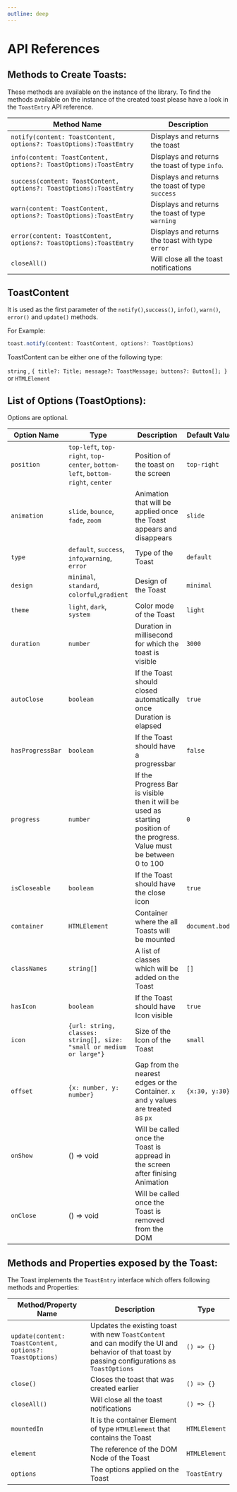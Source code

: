 ```yaml
---
outline: deep
---
```


# API References


## Methods to Create Toasts:
These methods are available on the instance of the library. To find the methods available on the instance of the created toast please have a look in the `ToastEntry` API reference.


| Method Name | Description |
|-------------|-------------|
| `notify(content: ToastContent, options?: ToastOptions):ToastEntry` | Displays and returns the toast|
| `info(content: ToastContent, options?: ToastOptions):ToastEntry` | Displays and returns the toast of type `info`. |
| `success(content: ToastContent, options?: ToastOptions):ToastEntry` | Displays and returns the toast of type `success` |
| `warn(content: ToastContent, options?: ToastOptions):ToastEntry` | Displays and returns the toast of type `warning` |
| `error(content: ToastContent, options?: ToastOptions):ToastEntry` | Displays and returns the toast with type `error` |
| `closeAll()` | Will close all the toast notifications |


## ToastContent
It is used as the first parameter of the `notify()`,`success()`, `info()`, `warn()`, `error()` and `update()` methods.

For Example:

```js
toast.notify(content: ToastContent, options?: ToastOptions)
```

ToastContent can be either one of the following type:

`string` , `{
    title?: Title;
    message?: ToastMessage;
    buttons?: Button[];
}` or  `HTMLElement`



## List of Options (ToastOptions):

Options are optional. 

| Option Name | Type |Description | Default Value |
|-------------|--------------|-------------|---------------|
| `position` | `top-left`, `top-right`, `top-center`, `bottom-left`, `bottom-right`, `center` |Position of the toast on the screen | `top-right` |
| `animation` | `slide`, `bounce`, `fade`, `zoom` | Animation that will be applied once the Toast appears and disappears | `slide` |
| `type` |`default`, `success`, `info`,`warning`, `error` |Type of the Toast| `default` |
| `design` | `minimal`, `standard`, `colorful`,`gradient` | Design of the Toast | `minimal` |
| `theme` | `light`, `dark`, `system` | Color mode of the Toast | `light` |
| `duration` | `number` |Duration in millisecond for which the toast is visible | `3000` |
| `autoClose` | `boolean` |If the Toast should closed automatically once Duration is elapsed | `true` |
| `hasProgressBar` | `boolean` |If the Toast should have a progressbar | `false` |
| `progress` | `number` | If the Progress Bar is visible then it will be used as starting position of the progress. Value must be between 0 to 100| `0` |
| `isCloseable` |`boolean`| If the Toast should have the close icon | `true` |
| `container` | `HTMLElement` | Container where the all Toasts will be mounted | `document.body`|
| `classNames` | `string[]` | A list of classes which will be added on the Toast | `[]`|
| `hasIcon` | `boolean` | If the Toast should have Icon visible | `true`|
| `icon` | `{url: string, classes: string[], size: "small or medium or large"}` | Size of the Icon of the Toast | `small`|
| `offset` | `{x: number, y: number}` | Gap from the nearest edges or the Container. `x` and `y` values are treated as `px` | `{x:30, y:30}`|
|`onShow` | () => void| Will be called once the Toast is appread in the screen after finising Animation|
|`onClose` | () => void| Will be called once the Toast is removed from the DOM|




## Methods and Properties exposed by the Toast:
The Toast implements the `ToastEntry` interface which offers following methods and Properties:

| Method/Property Name | Description | Type |
|-------------|-------------|----------------|
| `update(content: ToastContent, options?: ToastOptions)` | Updates the existing toast with new `ToastContent` and can modify the UI and behavior of that toast by passing configurations as `ToastOptions`| `() => {}` |
| `close()` | Closes the toast that was created earlier| `() => {}` |
| `closeAll()` | Will close all the toast notifications | `() => {}` |
| `mountedIn` | It is the container Element of type `HTMLElement` that contains the Toast | `HTMLElement` |
| `element` | The reference of the DOM Node of the Toast|  `HTMLElement` |
| `options` | The options applied on the Toast |`ToastEntry`|
